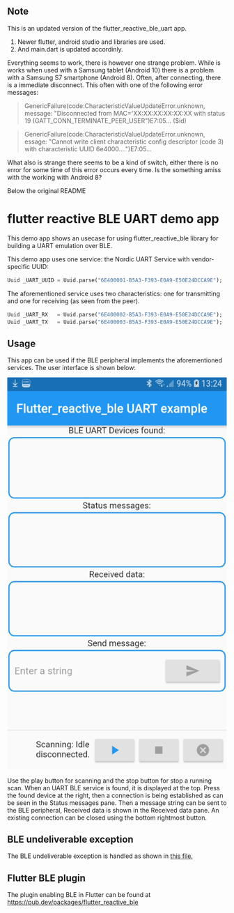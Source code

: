 ## Note

This is an updated version of the flutter_reactive_ble_uart app.

1. Newer flutter, android studio and libraries are used.
2. And main.dart is updated accordinly.

Everything seems to work, there is however one strange problem.
While is works when used with a Samsung tablet (Android 10) there is a problem with a Samsung S7 smartphone (Android 8).
Often, after connecting, there is a immediate disconnect.
This often with one of the following error messages:

> GenericFailure<CharacteristicValueUpdateError>(code:CharacteristicValueUpdateError.unknown, message: "Disconnected from MAC='XX:XX:XX:XX:XX:XX with status 19 (GATT_CONN_TERMINATE_PEER_USER")E7:05...  ($id)

> GenericFailure<CharacteristicValueUpdateError>(code:CharacteristicValueUpdateError.unknown, essage: "Cannot write client characteristic config descriptor (code 3) with characteristic UUID 6e4000....")E7:05...

What also is strange there seems to be a kind of switch, either there is no error for some time of this error occurs every time.
Is the something amiss with the working with Android 8?

Below the original README

# flutter reactive BLE UART demo app

This demo app shows an usecase for using flutter_reactive_ble library for building a UART emulation over BLE.

This demo app uses one service: the Nordic UART Service with vendor-specific UUID:

```dart
Uuid _UART_UUID = Uuid.parse("6E400001-B5A3-F393-E0A9-E50E24DCCA9E");
```

The aforementioned service uses two characteristics: one for transmitting and one for receiving (as seen from the peer).

```dart
Uuid _UART_RX   = Uuid.parse("6E400002-B5A3-F393-E0A9-E50E24DCCA9E");
Uuid _UART_TX   = Uuid.parse("6E400003-B5A3-F393-E0A9-E50E24DCCA9E");
```

## Usage

This app can be used if the BLE peripheral implements the aforementioned services. The user interface is shown below:

![User interface](./screenshot.png "User interface")

Use the play button for scanning and the stop button for stop a running scan. When an UART BLE service is found, it is displayed at the top. Press the found device at the right, then a connection is being established as can be seen in the Status messages pane. Then a message string can be sent to the BLE peripheral, Received data is shown in the Received data pane. An existing connection can be closed using the bottom rightmost button.

## BLE undeliverable exception

The BLE undeliverable exception is handled as shown in [this file.](./android/app/src/main/kotlin/nl/wolffonline/uart_ble/MainActivity.kt)

## Flutter BLE plugin

The plugin enabling BLE in Flutter can be found at https://pub.dev/packages/flutter_reactive_ble
